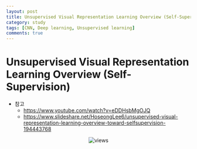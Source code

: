 ```yaml
---
layout: post
title: Unsupervised Visual Representation Learning Overview (Self-Supervision)
category: study
tags: [CNN, Deep learning, Unsupervised learning]
comments: true
---
```


# Unsupervised Visual Representation Learning Overview (Self-Supervision)
- 참고
  - https://www.youtube.com/watch?v=eDDHsbMgOJQ
  - https://www.slideshare.net/HoseongLee6/unsupervised-visual-representation-learning-overview-toward-selfsupervision-194443768


<center>
<figure>
<img src="/assets/post_img/papers/2019-11-29-unsupervised/fig1.PNG" alt="views">
<figcaption></figcaption>
</figure>
</center>
